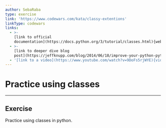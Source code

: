```yaml
---
author: SebaRaba
type: exercise
link: 'https://www.codewars.com/kata/classy-extentions'
linkType: codewars
links:
  - >-
    [link to official
    documentation](https://docs.python.org/3/tutorial/classes.html){website}
  - >-
    [link to deeper dive blog
    post](https://jeffknupp.com/blog/2014/06/18/improve-your-python-python-classes-and-object-oriented-programming/){website}
  - '[link to a video](https://www.youtube.com/watch?v=9DoFs5rjWYE){video}'
---
```


# Practice using classes


---

## Exercise

Practice using classes in python.
 
